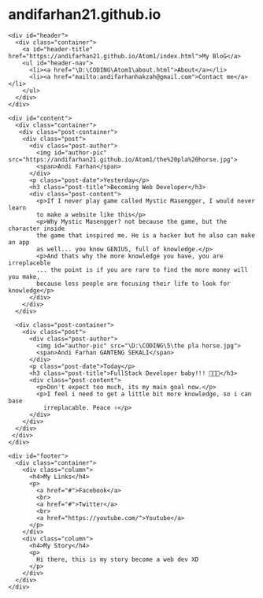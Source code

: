 # andifarhan21.github.io
<html>
  <head>
    <link rel="stylesheet" href="https://andifarhan21.github.io/Atom1/mywebStylesheet.css">
    <title>MyWEB</title>
  </head>
  <body>

<!-- HEADER:  -->

    <div id="header">
      <div class="container">
        <a id="header-title" href="https://andifarhan21.github.io/Atom1/index.html">My BloG</a>
        <ul id="header-nav">
          <li><a href="\D:\CODING\Atom1\about.html">About</a></li>
          <li><a href="mailto:andifarhanhakzah@gmail.com">Contact me</a></li>
        </ul>
      </div>
    </div>


<!-- CONTENT:  -->

    <div id="content">
      <div class="container">
       <div class="post-container">
        <div class="post">
          <div class="post-author">
            <img id="author-pic" src="https://andifarhan21.github.io/Atom1/the%20pla%20horse.jpg">
            <span>Andi Farhan</span>
          </div>
          <p class="post-date">Yesterday</p>
          <h3 class="post-title">Becoming Web Developer</h3>
          <div class="post-content">
            <p>If I never play game called Mystic Masengger, I would never learn
            to make a website like this</p>
            <p>Why Mystic Masengger? not because the game, but the character inside
            the game that inspired me. He is a hacker but he also can make an app
            as well... you know GENIUS, full of knowledge.</p>
            <p>And thats why the more knowledge you have, you are irreplaceble
            ... the point is if you are rare to find the more money will you make,
            because less people are focusing their life to look for knowledge</p>
          </div>
        </div>
      </div>

      <div class="post-container">
        <div class="post">
          <div class="post-author">
            <img id="author-pic" src="\D:\CODING\5\the pla horse.jpg">
            <span>Andi Farhan GANTENG SEKALI</span>
          </div>
          <p class="post-date">Today</p>
          <h3 class="post-title">FullStack Developer baby!!! 🤘🤘🤘</h3>
          <div class="post-content">
            <p>Don't expect too much, its my main goal now.</p>
            <p>I feel i need to get a little bit more knowledge, so i can base
              irreplacable. Peace ✌</p>
          </div>
        </div>
      </div>
     </div>
    </div>



<!-- Footer:  -->

    <div id="footer">
      <div class="container">
        <div class="column">
          <h4>My Links</h4>
          <p>
            <a href="#">Facebook</a>
            <br>
            <a href="#">Twitter</a>
            <br>
            <a href="https://youtube.com/">Youtube</a>
          </p>
        </div>
        <div class="column">
          <h4>My Story</h4>
          <p>
            Hi there, this is my story become a web dev XD
          </p>
        </div>
      </div>
    </div>



  </body>
</html>

